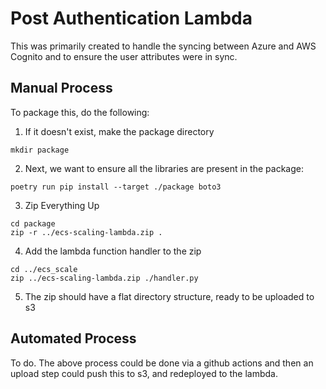 # Post Authentication Lambda
This was primarily created to handle the syncing between Azure and AWS Cognito
and to ensure the user attributes were in sync.

## Manual Process
To package this, do the following:

1. If it doesn't exist, make the package directory
```commandline
mkdir package
```
2. Next, we want to ensure all the libraries are present in the package:
```commandline
poetry run pip install --target ./package boto3
```
3. Zip Everything Up
```commandline
cd package
zip -r ../ecs-scaling-lambda.zip .
```
4. Add the lambda function handler to the zip
```commandline
cd ../ecs_scale
zip ../ecs-scaling-lambda.zip ./handler.py
```
5. The zip should have a flat directory structure, ready to be uploaded to s3

## Automated Process
To do. The above process could be done via a github actions and then an upload step could push this to s3,
and redeployed to the lambda. 